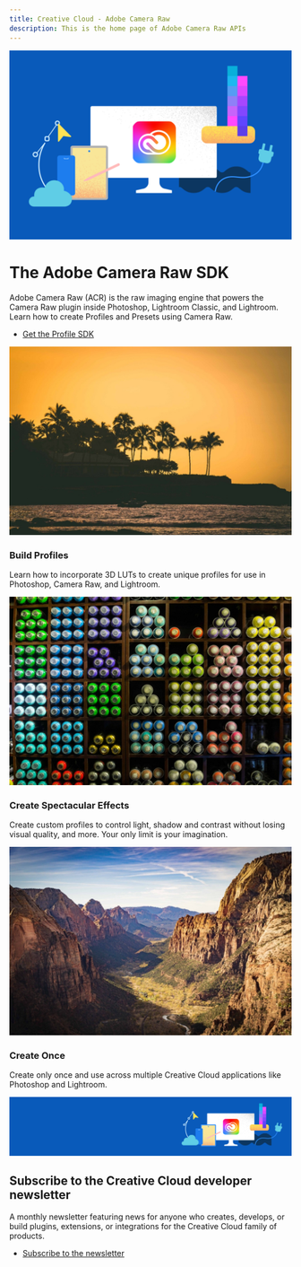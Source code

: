 ```yaml
---
title: Creative Cloud - Adobe Camera Raw
description: This is the home page of Adobe Camera Raw APIs 
---
```

 
<Hero slots="image, heading, text, buttons" variant="halfwidth" />

![Creative Cloud banner](images/cc-hero.png)

#  The Adobe Camera Raw SDK

Adobe Camera Raw (ACR) is the raw imaging engine that powers the Camera Raw plugin inside Photoshop, Lightroom Classic, and Lightroom. Learn how to create Profiles and Presets using Camera Raw.

* [Get the Profile SDK](https://console.adobe.io/downloads/cr)



<TextBlock slots="image, heading, text" width="33%" theme="dark" isCentered />

![Stock sunset image](images/1540238514270.old.acr1.jpg)

### Build Profiles

Learn how to incorporate 3D LUTs to create unique profiles for use in Photoshop, Camera Raw, and Lightroom.


<TextBlock slots="image, heading, text" width="33%" theme="dark" isCentered />

![Stock image of colorful shelves](images/1540238434848.old.acr2.jpg)

### Create Spectacular Effects

Create custom profiles to control light, shadow and contrast without losing visual quality, and more. Your only limit is your imagination.


<TextBlock slots="image, heading, text" width="33%" theme="dark" isCentered />

![Stock image of a canyon](images/1540238584845.old.acr3.jpg)

### Create Once

Create only once and use across multiple Creative Cloud applications like Photoshop and Lightroom.


<SummaryBlock slots="image, heading, text, buttons" background="rgb(9, 90, 186)" />

![CC banner](images/cc-banner.png)

## Subscribe to the Creative Cloud developer newsletter 

A monthly newsletter featuring news for anyone who creates, develops, or build plugins, extensions, or integrations for the
Creative Cloud family of products.

* [Subscribe to the newsletter](https://www.adobe.com/subscription/ccdevnewsletter.html)